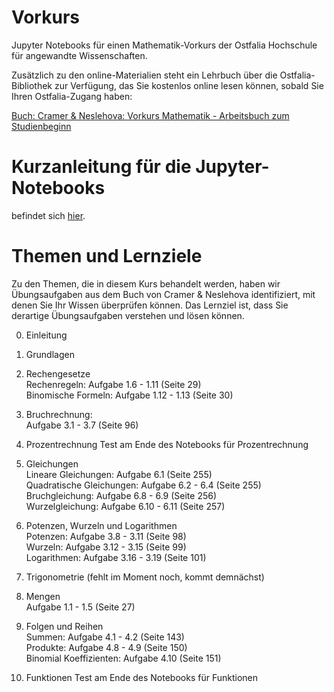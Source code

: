 # Vorkurs

Jupyter Notebooks für einen Mathematik-Vorkurs der Ostfalia Hochschule für angewandte Wissenschaften.

Zusätzlich zu den online-Materialien steht ein Lehrbuch über die Ostfalia-Bibliothek zur Verfügung, das Sie kostenlos online lesen können, sobald Sie Ihren Ostfalia-Zugang haben:

<a href="https://doi.org/10.1007/978-3-662-57494-2">Buch: Cramer & Neslehova: Vorkurs Mathematik - Arbeitsbuch zum Studienbeginn</a>

# Kurzanleitung für die Jupyter-Notebooks

befindet sich <a href="AnleitungJupyterNotebooks.md">hier</a>.

# Themen und Lernziele

Zu den Themen, die in diesem Kurs behandelt werden, haben wir Übungsaufgaben aus dem Buch von Cramer & Neslehova identifiziert, mit denen Sie Ihr Wissen überprüfen können. Das Lernziel ist, dass Sie derartige Übungsaufgaben verstehen und lösen können.

0. Einleitung

1. Grundlagen

2. Rechengesetze<br>
Rechenregeln: Aufgabe 1.6 - 1.11 (Seite 29)<br>
Binomische Formeln: Aufgabe 1.12 - 1.13 (Seite 30)

3. Bruchrechnung: <br>
Aufgabe 3.1 - 3.7 (Seite 96)

4. Prozentrechnung
Test am Ende des Notebooks für Prozentrechnung

5. Gleichungen<br>
Lineare Gleichungen: Aufgabe 6.1 (Seite 255)<br>
Quadratische Gleichungen: Aufgabe 6.2 - 6.4 (Seite 255)<br>
Bruchgleichung: Aufgabe 6.8 - 6.9 (Seite 256)<br>
Wurzelgleichung: Aufgabe 6.10 - 6.11 (Seite 257)

6. Potenzen, Wurzeln und Logarithmen<br>
Potenzen: Aufgabe 3.8 - 3.11 (Seite 98)<br>
Wurzeln: Aufgabe 3.12 - 3.15 (Seite 99)<br>
Logarithmen: Aufgabe 3.16 - 3.19 (Seite 101)

7. Trigonometrie (fehlt im Moment noch, kommt demnächst)

8. Mengen<br>
Aufgabe 1.1 - 1.5 (Seite 27)

9. Folgen und Reihen<br>
Summen: Aufgabe 4.1 - 4.2 (Seite 143)<br>
Produkte: Aufgabe 4.8 - 4.9 (Seite 150)<br>
Binomial Koeffizienten: Aufgabe 4.10 (Seite 151)

10. Funktionen
Test am Ende des Notebooks für Funktionen